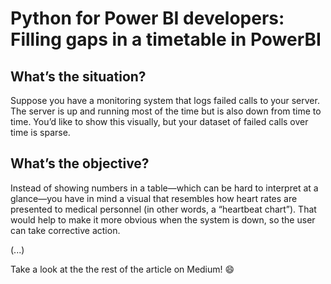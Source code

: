 # Python for Power BI developers: Filling gaps in a timetable in PowerBI


## What’s the situation?

Suppose you have a monitoring system that logs failed calls to your server. The server is up and running most of the time but is also down from time to time. You’d like to show this visually, but your dataset of failed calls over time is sparse.

## What’s the objective?

Instead of showing numbers in a table—which can be hard to interpret at a glance—you have in mind a visual that resembles how heart rates are presented to medical personnel (in other words, a “heartbeat chart”). That would help to make it more obvious when the system is down, so the user can take corrective action.


(...)

Take a look at the the rest of the article on Medium! :smile:
